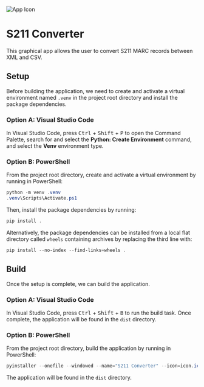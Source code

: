 ![App Icon](icon.ico)

# S211 Converter

This graphical app allows the user to convert S211 MARC records between XML and CSV.

## Setup

Before building the application, we need to create and activate a virtual environment named `.venv` in the project root directory and install the package dependencies.

### Option A: Visual Studio Code

In Visual Studio Code, press <kbd>Ctrl</kbd> + <kbd>Shift</kbd> + <kbd>P</kbd> to open the Command Palette, search for and select the **Python: Create Environment** command, and select the **Venv** environment type.

### Option B: PowerShell

From the project root directory, create and activate a virtual environment by running in PowerShell:

```powershell
python -m venv .venv
.venv\Scripts\Activate.ps1
```

Then, install the package dependencies by running:

```powershell
pip install .
```

Alternatively, the package dependencies can be installed from a local flat directory called `wheels` containing archives by replacing the third line with:

```powershell
pip install --no-index --find-links=wheels .
```

## Build

Once the setup is complete, we can build the application.

### Option A: Visual Studio Code

In Visual Studio Code, press <kbd>Ctrl</kbd> + <kbd>Shift</kbd> + <kbd>B</kbd> to run the build task. Once complete, the application will be found in the `dist` directory.

### Option B: PowerShell

From the project root directory, build the application by running in PowerShell:

```powershell
pyinstaller --onefile --windowed --name="S211 Converter" --icon=icon.ico --add-data=icon.ico:. app.py
```

The application will be found in the `dist` directory.